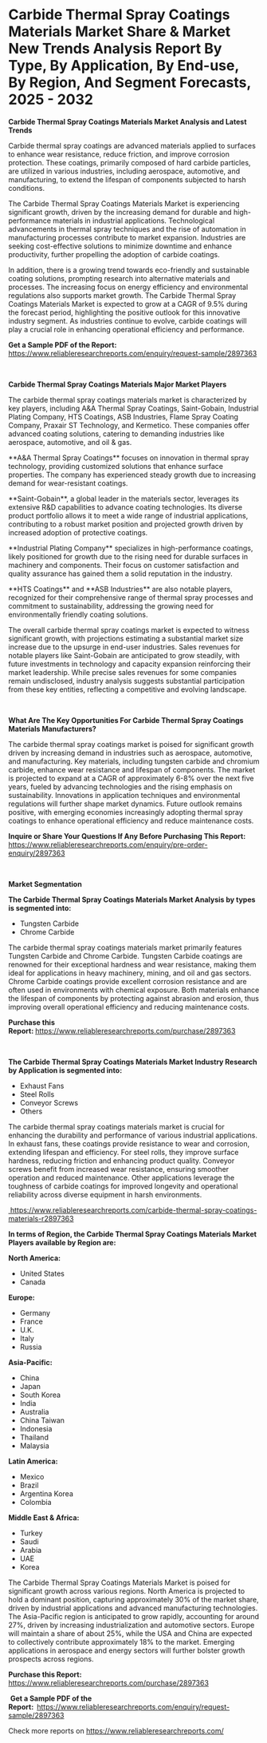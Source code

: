 <p><h1>Carbide Thermal Spray Coatings Materials Market Share & Market New Trends Analysis Report By Type, By Application, By End-use, By Region, And Segment Forecasts, 2025 - 2032</h1></p><p><strong>Carbide Thermal Spray Coatings Materials Market Analysis and Latest Trends</strong></p>
<p><p>Carbide thermal spray coatings are advanced materials applied to surfaces to enhance wear resistance, reduce friction, and improve corrosion protection. These coatings, primarily composed of hard carbide particles, are utilized in various industries, including aerospace, automotive, and manufacturing, to extend the lifespan of components subjected to harsh conditions.</p><p>The Carbide Thermal Spray Coatings Materials Market is experiencing significant growth, driven by the increasing demand for durable and high-performance materials in industrial applications. Technological advancements in thermal spray techniques and the rise of automation in manufacturing processes contribute to market expansion. Industries are seeking cost-effective solutions to minimize downtime and enhance productivity, further propelling the adoption of carbide coatings.</p><p>In addition, there is a growing trend towards eco-friendly and sustainable coating solutions, prompting research into alternative materials and processes. The increasing focus on energy efficiency and environmental regulations also supports market growth. The Carbide Thermal Spray Coatings Materials Market is expected to grow at a CAGR of 9.5% during the forecast period, highlighting the positive outlook for this innovative industry segment. As industries continue to evolve, carbide coatings will play a crucial role in enhancing operational efficiency and performance.</p></p>
<p><strong>Get a Sample PDF of the Report:&nbsp;</strong> <a href="https://www.reliableresearchreports.com/enquiry/request-sample/2897363?utm_campaign=3054&utm_medium=2&utm_source=Github&utm_content=ia&utm_term=15032025&utm_id=carbide-thermal-spray-coatings-materials">https://www.reliableresearchreports.com/enquiry/request-sample/2897363</a></p>
<p>&nbsp;</p>
<p><strong>Carbide Thermal Spray Coatings Materials Major Market Players</strong></p>
<p><p>The carbide thermal spray coatings materials market is characterized by key players, including A&A Thermal Spray Coatings, Saint-Gobain, Industrial Plating Company, HTS Coatings, ASB Industries, Flame Spray Coating Company, Praxair ST Technology, and Kermetico. These companies offer advanced coating solutions, catering to demanding industries like aerospace, automotive, and oil & gas.</p><p>**A&A Thermal Spray Coatings** focuses on innovation in thermal spray technology, providing customized solutions that enhance surface properties. The company has experienced steady growth due to increasing demand for wear-resistant coatings. </p><p>**Saint-Gobain**, a global leader in the materials sector, leverages its extensive R&D capabilities to advance coating technologies. Its diverse product portfolio allows it to meet a wide range of industrial applications, contributing to a robust market position and projected growth driven by increased adoption of protective coatings.</p><p>**Industrial Plating Company** specializes in high-performance coatings, likely positioned for growth due to the rising need for durable surfaces in machinery and components. Their focus on customer satisfaction and quality assurance has gained them a solid reputation in the industry.</p><p>**HTS Coatings** and **ASB Industries** are also notable players, recognized for their comprehensive range of thermal spray processes and commitment to sustainability, addressing the growing need for environmentally friendly coating solutions.</p><p>The overall carbide thermal spray coatings market is expected to witness significant growth, with projections estimating a substantial market size increase due to the upsurge in end-user industries. Sales revenues for notable players like Saint-Gobain are anticipated to grow steadily, with future investments in technology and capacity expansion reinforcing their market leadership. While precise sales revenues for some companies remain undisclosed, industry analysis suggests substantial participation from these key entities, reflecting a competitive and evolving landscape.</p></p>
<p>&nbsp;</p>
<p><strong>What Are The Key Opportunities For Carbide Thermal Spray Coatings Materials Manufacturers?</strong></p>
<p><p>The carbide thermal spray coatings market is poised for significant growth driven by increasing demand in industries such as aerospace, automotive, and manufacturing. Key materials, including tungsten carbide and chromium carbide, enhance wear resistance and lifespan of components. The market is projected to expand at a CAGR of approximately 6-8% over the next five years, fueled by advancing technologies and the rising emphasis on sustainability. Innovations in application techniques and environmental regulations will further shape market dynamics. Future outlook remains positive, with emerging economies increasingly adopting thermal spray coatings to enhance operational efficiency and reduce maintenance costs.</p></p>
<p><strong>Inquire or Share Your Questions If Any Before Purchasing This Report:</strong> <a href="https://www.reliableresearchreports.com/enquiry/pre-order-enquiry/2897363?utm_campaign=3054&utm_medium=2&utm_source=Github&utm_content=ia&utm_term=15032025&utm_id=carbide-thermal-spray-coatings-materials">https://www.reliableresearchreports.com/enquiry/pre-order-enquiry/2897363</a></p>
<p>&nbsp;</p>
<p><strong>Market Segmentation</strong></p>
<p><strong>The Carbide Thermal Spray Coatings Materials Market Analysis by types is segmented into:</strong></p>
<p><ul><li>Tungsten Carbide</li><li>Chrome Carbide</li></ul></p>
<p><p>The carbide thermal spray coatings materials market primarily features Tungsten Carbide and Chrome Carbide. Tungsten Carbide coatings are renowned for their exceptional hardness and wear resistance, making them ideal for applications in heavy machinery, mining, and oil and gas sectors. Chrome Carbide coatings provide excellent corrosion resistance and are often used in environments with chemical exposure. Both materials enhance the lifespan of components by protecting against abrasion and erosion, thus improving overall operational efficiency and reducing maintenance costs.</p></p>
<p><strong>Purchase this Report:&nbsp;</strong><a href="https://www.reliableresearchreports.com/purchase/2897363?utm_campaign=3054&utm_medium=2&utm_source=Github&utm_content=ia&utm_term=15032025&utm_id=carbide-thermal-spray-coatings-materials">https://www.reliableresearchreports.com/purchase/2897363</a></p>
<p>&nbsp;</p>
<p><strong>The Carbide Thermal Spray Coatings Materials Market Industry Research by Application is segmented into:</strong></p>
<p><ul><li>Exhaust Fans</li><li>Steel Rolls</li><li>Conveyor Screws</li><li>Others</li></ul></p>
<p><p>The carbide thermal spray coatings materials market is crucial for enhancing the durability and performance of various industrial applications. In exhaust fans, these coatings provide resistance to wear and corrosion, extending lifespan and efficiency. For steel rolls, they improve surface hardness, reducing friction and enhancing product quality. Conveyor screws benefit from increased wear resistance, ensuring smoother operation and reduced maintenance. Other applications leverage the toughness of carbide coatings for improved longevity and operational reliability across diverse equipment in harsh environments.</p></p>
<p><a href="https://www.reliableresearchreports.com/carbide-thermal-spray-coatings-materials-r2897363?utm_campaign=3054&utm_medium=2&utm_source=Github&utm_content=ia&utm_term=15032025&utm_id=carbide-thermal-spray-coatings-materials">&nbsp;https://www.reliableresearchreports.com/carbide-thermal-spray-coatings-materials-r2897363</a></p>
<p><strong>In terms of Region, the Carbide Thermal Spray Coatings Materials Market Players available by Region are:</strong></p>
<p>
    <p> <strong> North America: </strong>
        <ul>
            <li>United States</li>
            <li>Canada</li>
        </ul>
        </p> 
    <p> <strong> Europe: </strong>
        <ul>
            <li>Germany</li>
            <li>France</li>
            <li>U.K.</li>
            <li>Italy</li>
            <li>Russia</li>
        </ul>
        </p> 
    <p> <strong> Asia-Pacific: </strong>
        <ul>
            <li>China</li>
            <li>Japan</li>
            <li>South Korea</li>
            <li>India</li>
            <li>Australia</li>
            <li>China Taiwan</li>
            <li>Indonesia</li>
            <li>Thailand</li>
            <li>Malaysia</li>
        </ul>
        </p> 
    <p> <strong> Latin America: </strong>
        <ul>
            <li>Mexico</li>
            <li>Brazil</li>
            <li>Argentina Korea</li>
            <li>Colombia</li>
        </ul>
        </p> 
    <p> <strong> Middle East & Africa: </strong>
        <ul>
            <li>Turkey</li>
            <li>Saudi</li>
            <li>Arabia</li>
            <li>UAE</li>
            <li>Korea</li>
        </ul>
    </p>
    </p>
<p><p>The Carbide Thermal Spray Coatings Materials Market is poised for significant growth across various regions. North America is projected to hold a dominant position, capturing approximately 30% of the market share, driven by industrial applications and advanced manufacturing technologies. The Asia-Pacific region is anticipated to grow rapidly, accounting for around 27%, driven by increasing industrialization and automotive sectors. Europe will maintain a share of about 25%, while the USA and China are expected to collectively contribute approximately 18% to the market. Emerging applications in aerospace and energy sectors will further bolster growth prospects across regions.</p></p>
<p><strong>Purchase this Report: </strong><a href="https://www.reliableresearchreports.com/purchase/2897363?utm_campaign=3054&utm_medium=2&utm_source=Github&utm_content=ia&utm_term=15032025&utm_id=carbide-thermal-spray-coatings-materials">https://www.reliableresearchreports.com/purchase/2897363</a></p>
<p>&nbsp;<strong>Get a Sample PDF of the Report:&nbsp;&nbsp;</strong><a href="https://www.reliableresearchreports.com/enquiry/request-sample/2897363?utm_campaign=3054&utm_medium=2&utm_source=Github&utm_content=ia&utm_term=15032025&utm_id=carbide-thermal-spray-coatings-materials">https://www.reliableresearchreports.com/enquiry/request-sample/2897363</a></p>
<p><strong></strong></p>
<p>Check more reports on <a href="https://www.reliableresearchreports.com/?utm_campaign=3054&utm_medium=2&utm_source=Github&utm_content=ia&utm_term=15032025&utm_id=carbide-thermal-spray-coatings-materials">https://www.reliableresearchreports.com/</a></p>